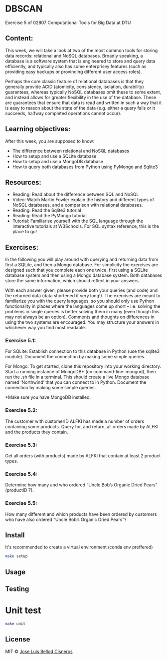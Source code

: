# DBSCAN

Exercise 5 of 02807 Computational Tools for Big Data at DTU

## Content:

This week, we will take a look at two of the most common tools for storing data records: relational and NoSQL databases. Broadly speaking, a database is a software system that is engineered to store and query data efficiently, and typically also has some enterprisey features (such as providing easy backups or provinding different user access roles).

Perhaps the core classic feature of relational databases is that they generally provide ACID (atomicity, consistency, isolation, durability) guarantees, whereas typically NoSQL databases omit these to some extent, and instead allows for greater flexibility in the use of the database. These are guarantees that ensure that data is read and written in such a way that it is easy to reason about the state of the data (e.g. either a query fails or it succeeds, halfway completed operations cannot occur).

## Learning objectives:

After this week, you are supposed to know:

- The difference between relational and NoSQL databases
- How to setup and use a SQLite database
- How to setup and use a MongoDB database
- How to query both databases from Python using PyMongo and Sqlite3

## Resources:

- Reading: Read about the difference between SQL and NoSQL
- Video: Watch Martin Fowler explain the history and different types of NoSQL databases, and a comparison with relational databases.
- Reading: Read the Sqlite3 tutorial
- Reading: Read the PyMongo tutorial
- Tutorial: Familiarise yourself with the SQL language through the interactive tutorials at W3Schools. For SQL syntax reference, this is the place to go!

## Exercises:

In the following you will play around with querying and returning data from first a SQLite, and then a Mongo database. For simplicity the exercises are designed such that you complete each one twice, first using a SQLite database system and then using a Mongo database system. Both databases store the same information, which should reflect in your answers.

With each answer given, please provide both your queries (and code) and the returned data (data shortened if very long!). The exercises are meant to familiarize you with the query languages, so you should only use Python functionality in places where the languages come up short – i.e. solving the problems in single queries is better solving them in many (even though this may not always be an option). Comments and thoughts on differences in using the two systems are encouraged. You may structure your answers in whichever way you find most readable.

### Exercise 5.1:

For SQLite: Establish connection to this database in Python (use the sqlite3 module). Document the connection by making some simple queries.

For Mongo: To get started, clone this repository into your working directory. Start a running instance of MongoDB* (on command-line: mongod), then run the .sh file in a terminal. This should create a live Mongo database named ‘Northwind’ that you can connect to in Python. Document the connection by making some simple queries.

 *Make sure you have MongoDB installed.

### Exercise 5.2:

The customer with customerID ALFKI has made a number of orders containing some products. Query for, and return, all orders made by ALFKI and the products they contain.

### Exercise 5.3:

Get all orders (with products) made by ALFKI that contain at least 2 product types.

### Exercise 5.4:

Determine how many and who ordered “Uncle Bob’s Organic Dried Pears” (productID 7).

### Exercise 5.5:

How many different and which products have been ordered by customers who have also ordered “Uncle Bob’s Organic Dried Pears”?
## Install

It's recommended to create a virtual environment (conda env preffered)
``` bash
make setup
```
## Usage

## Testing

# Unit test
``` bash
make unit
```


## License
MIT © [Jose Luis Bellod Cisneros](http://josl.github.io)

